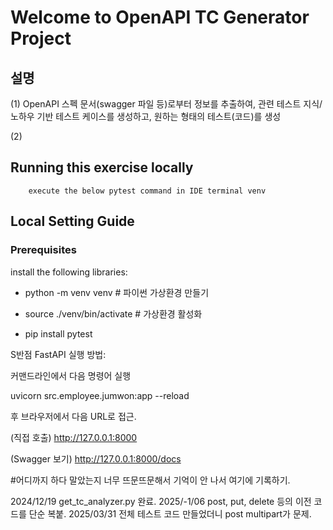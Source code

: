 # Welcome to OpenAPI TC Generator Project

## 설명

(1) OpenAPI 스펙 문서(swagger 파일 등)로부터 정보를 추출하여, 관련 테스트 지식/노하우 기반 테스트 케이스를 생성하고, 원하는 형태의 테스트(코드)를 생성 

(2) 


## Running this exercise locally
```
	execute the below pytest command in IDE terminal venv

```


## Local Setting Guide

### Prerequisites
install the following libraries:

* python -m venv venv # 파이썬 가상환경 만들기

* source ./venv/bin/activate # 가상환경 활성화

* pip install pytest


S반점 FastAPI 실행 방법: 

커맨드라인에서 다음 명령어 실행 

uvicorn src.employee.jumwon:app --reload

후 브라우저에서 다음 URL로 접근.

(직접 호출) http://127.0.0.1:8000 

(Swagger 보기) http://127.0.0.1:8000/docs


#어디까지 하다 말았는지 너무 뜨문뜨문해서 기억이 안 나서 여기에 기록하기. 

2024/12/19 get_tc_analyzer.py 완료. 
2025/-1/06 post, put, delete 등의 이전 코드를 단순 복붙.
2025/03/31 전체 테스트 코드 만들었더니 post multipart가 문제. 
